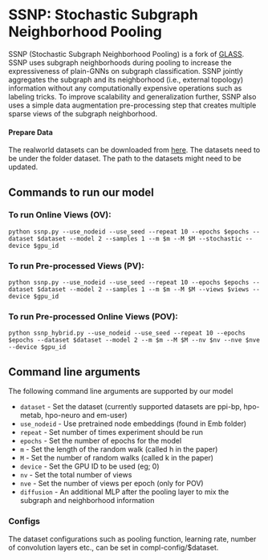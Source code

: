 # SSNP: Stochastic Subgraph Neighborhood Pooling

SSNP (Stochastic Subgraph Neighborhood Pooling) is a fork of [GLASS](https://github.com/Xi-yuanWang/GLASS). SSNP uses subgraph neighborhoods during pooling to increase the expressiveness of plain-GNNs on subgraph classification. SSNP jointly aggregates the subgraph and its neighborhood (i.e., external topology) information without any computationally expensive operations such as labeling tricks. To improve scalability and generalization further, SSNP also uses a simple data augmentation pre-processing step that creates multiple sparse views of the subgraph neighborhood.

#### Prepare Data

The realworld datasets can be downloaded from [here](https://www.dropbox.com/sh/zv7gw2bqzqev9yn/AACR9iR4Ok7f9x1fIAiVCdj3a?dl=0).
The datasets need to be under the folder dataset. The path to the datasets might need to be updated.

## Commands to run our model
### To run Online Views (OV): 
```
python ssnp.py --use_nodeid --use_seed --repeat 10 --epochs $epochs --dataset $dataset --model 2 --samples 1 --m $m --M $M --stochastic --device $gpu_id
```

### To run Pre-processed Views (PV): 
```
python ssnp.py --use_nodeid --use_seed --repeat 10 --epochs $epochs --dataset $dataset --model 2 --samples 1 --m $m --M $M --views $views --device $gpu_id
```

### To run Pre-processed Online Views (POV):
```
python ssnp_hybrid.py --use_nodeid --use_seed --repeat 10 --epochs $epochs --dataset $dataset --model 2 --m $m --M $M --nv $nv --nve $nve --device $gpu_id
```

## Command line arguments
The following command line arguments are supported by our model

- `dataset` - Set the dataset (currently supported datasets are ppi-bp, hpo-metab, hpo-neuro and em-user)
- `use_nodeid` - Use pretrained node embeddings (found in Emb folder)
- `repeat` - Set number of times experiment should be run
- `epochs` - Set the number of epochs for the model
- `m` - Set the length of the random walk (called h in the paper)
- `M` - Set the number of random walks (called k in the paper)
- `device` - Set the GPU ID to be used (eg; 0)
- `nv` - Set the total number of views
- `nve` - Set the number of views per epoch (only for POV)
- `diffusion` - An additional MLP after the pooling layer to mix the subgraph and neighborhood information

### Configs
The dataset configurations such as pooling function, learning rate, number of convolution layers etc., can be set in compl-config/$dataset.

